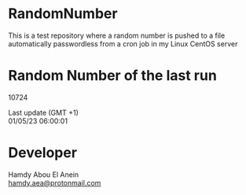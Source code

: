 # RandomNumber    
This is a test repository where a random number is pushed to a file automatically passwordless from a cron job in my Linux CentOS server    
# Random Number of the last run   
10724
      
Last update (GMT +1)    
01/05/23 06:00:01
# Developer    
Hamdy Abou El Anein   
hamdy.aea@protonmail.com
